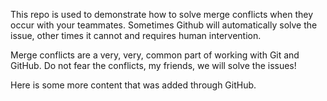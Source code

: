 This repo is used to demonstrate how to solve merge conflicts when they occur with your teammates. Sometimes Github will automatically solve the issue, other times it cannot and requires human intervention.

Merge conflicts are a very, very, common part of working with Git and GitHub. Do not fear the conflicts, my friends, we will solve the issues!

Here is some more content that was added through GitHub.
